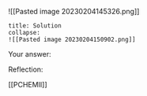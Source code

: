 ![[Pasted image 20230204145326.png]]
```ad-note
title: Solution
collapse:
![[Pasted image 20230204150902.png]]

```

Your answer:

Reflection:

[[PCHEMII]]